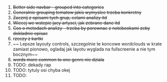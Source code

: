 1. ~~Better side navbar - grouped into categories~~
2. ~~Generalnie grouping tematow jakis wymyslec trzeba konkretny~~
3. ~~Zacznij z opisami tych grup, celami analizy itd~~
4. ~~Wiecej we wstepie jacy artysci, jak zebrane dane itd~~
5. ~~Cos o metodach analizy - trzeba by porownac z notebookami zeby dokladnie opisac~~
6. ~~rzeczy z kartki~~
7. ~~ Lepsze layouty controls, szczegolnie te koncowe wordclouds w krate zamiast pionowo, ogladaj jak layotu wyglada na fullscreenie a nie tym bocznym~~
9. ~~words more common to one genre nie dziala~~
10. TODO: dekady rap
11. TODO: tytuly osi chyba okej
12. TODO: 